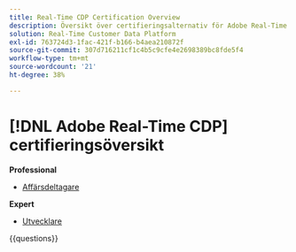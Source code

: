```yaml
---
title: Real-Time CDP Certification Overview
description: Översikt över certifieringsalternativ för Adobe Real-Time CDP
solution: Real-Time Customer Data Platform
exl-id: 763724d3-1fac-421f-b166-b4aea210872f
source-git-commit: 307d716211cf1c4b5c9cfe4e2698389bc8fde5f4
workflow-type: tm+mt
source-wordcount: '21'
ht-degree: 38%

---
```


# [!DNL Adobe Real-Time CDP] certifieringsöversikt

**Professional**

* [Affärsdeltagare](https://certification.adobe.com/certification/real-time-cdp-business-practitioner-professional) <!--AD0-E602-->

**Expert**

* [Utvecklare](https://certification.adobe.com/certification/real-time-customer-data-platform-developer-expert) <!--AD0-E605-->

{{questions}}


